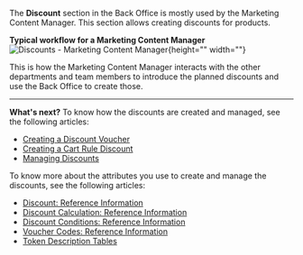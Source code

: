 The **Discount** section in the Back Office is mostly used by the Marketing Content Manager.
This section allows creating discounts for products.

**Typical workflow for a Marketing Content Manager**
![Discounts - Marketing Content Manager](https://spryker.s3.eu-central-1.amazonaws.com/docs/User+Guides/Back+Office+User+Guides/Discount/discounts-section.png){height="" width=""}

This is how the Marketing Content Manager interacts with the other departments and team members to introduce the planned discounts and use the Back Office to create those.

* * *
**What's next?**
To know how the discounts are created and managed, see the following articles:
* [Creating a Discount Voucher](https://documentation.spryker.com/v4/docs/creating-a-discount-voucher)
* [Creating a Cart Rule Discount](https://documentation.spryker.com/v4/docs/creating-a-cart-rule-discount)
* [Managing Discounts](https://documentation.spryker.com/v4/docs/managing-discounts)

To know more about the attributes you use to create and manage the discounts, see the following articles:
* [Discount: Reference Information](https://documentation.spryker.com/v4/docs/discount-reference-information)
* [Discount Calculation: Reference Information](https://documentation.spryker.com/v4/docs/discount-calculation-reference-information)
* [Discount Conditions: Reference Information](https://documentation.spryker.com/v4/docs/discount-conditions-reference-information)
* [Voucher Codes: Reference Information](https://documentation.spryker.com/v4/docs/voucher-codes-reference-information)
* [Token Description Tables](https://documentation.spryker.com/v4/docs/token-description-tables)